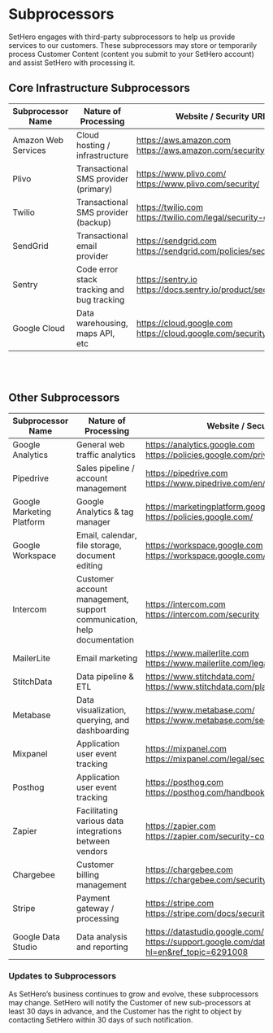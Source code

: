 # Subprocessors


SetHero engages with third-party subprocessors to help us provide services to our customers. These subprocessors may store or temporarily process Customer Content (content you submit to your SetHero account) and assist SetHero with processing it.

## Core Infrastructure Subprocessors

| Subprocessor Name | Nature of Processing | Website / Security URL |
|-------------------|--------------------------|--------------------------|
| Amazon Web Services | Cloud hosting / infrastructure | https://aws.amazon.com <br> https://aws.amazon.com/security |
| Plivo | Transactional SMS provider (primary) | https://www.plivo.com/ <br> https://www.plivo.com/security/ |
| Twilio | Transactional SMS provider (backup) | https://twilio.com <br> https://twilio.com/legal/security-overview |
| SendGrid | Transactional email provider | https://sendgrid.com <br> https://sendgrid.com/policies/security |
| Sentry | Code error stack tracking and bug tracking | https://sentry.io <br> https://docs.sentry.io/product/security/soc2 |
| Google Cloud | Data warehousing, maps API, etc | https://cloud.google.com <br> https://cloud.google.com/security |

<br/><br/>
## Other Subprocessors
| Subprocessor Name | Nature of Processing | Website / Security URL |
|-------------------|--------------------------|--------------------------|
| Google Analytics | General web traffic analytics | https://analytics.google.com <br> https://policies.google.com/privacy |
| Pipedrive | Sales pipeline / account management | https://pipedrive.com <br> https://www.pipedrive.com/en/trust-center |
| Google Marketing Platform | Google Analytics & tag manager | https://marketingplatform.google.com/about/analytics/ <br> https://policies.google.com/ |
| Google Workspace | Email, calendar, file storage, document editing | https://workspace.google.com <br> https://workspace.google.com/security |
| Intercom | Customer account management, support communication, help documentation | https://intercom.com <br> https://intercom.com/security |
| MailerLite | Email marketing | https://www.mailerlite.com <br> https://www.mailerlite.com/legal/security-statement |
| StitchData | Data pipeline & ETL | https://www.stitchdata.com/ <br> https://www.stitchdata.com/platform/security/ |
| Metabase | Data visualization, querying, and dashboarding | https://www.metabase.com/ <br> https://www.metabase.com/security |
| Mixpanel | Application user event tracking | https://mixpanel.com <br> https://mixpanel.com/legal/security-overview |
| Posthog | Application user event tracking | https://posthog.com <br> https://posthog.com/handbook/company/security
| Zapier | Facilitating various data integrations between vendors | https://zapier.com <br> https://zapier.com/security-compliance |
| Chargebee | Customer billing management | https://chargebee.com <br> https://chargebee.com/security |
| Stripe | Payment gateway / processing | https://stripe.com <br> https://stripe.com/docs/security/stripe |
| Google Data Studio | Data analysis and reporting | https://datastudio.google.com/ <br> https://support.google.com/datastudio/topic/7156087?hl=en&ref_topic=6291008 |

### Updates to Subprocessors
As SetHero’s business continues to grow and evolve, these subprocessors may change. SetHero will notify the Customer of new sub-processors at least 30 days in advance, and the Customer has the right to object by contacting SetHero within 30 days of such notification.
